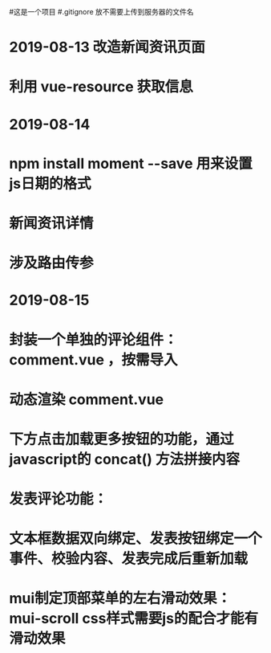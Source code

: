 #这是一个项目
#.gitignore 放不需要上传到服务器的文件名
# 2019-08-13 改造新闻资讯页面
# 利用 vue-resource 获取信息

# 2019-08-14 
# npm install moment --save  用来设置js日期的格式
# 新闻资讯详情
# 涉及路由传参

# 2019-08-15 
# 封装一个单独的评论组件：comment.vue ，按需导入
# 动态渲染 comment.vue
# 下方点击加载更多按钮的功能，通过javascript的  concat() 方法拼接内容
# 发表评论功能：
#    文本框数据双向绑定、发表按钮绑定一个事件、校验内容、发表完成后重新加载
# mui制定顶部菜单的左右滑动效果： mui-scroll css样式需要js的配合才能有滑动效果
#
#
#
#
#
#
